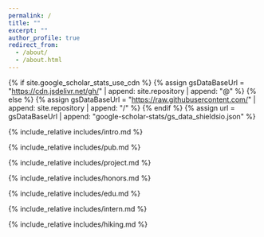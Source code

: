 ```yaml
---
permalink: /
title: ""
excerpt: ""
author_profile: true
redirect_from: 
  - /about/
  - /about.html
---
```


{% if site.google_scholar_stats_use_cdn %}
{% assign gsDataBaseUrl = "https://cdn.jsdelivr.net/gh/" | append: site.repository | append: "@" %}
{% else %}
{% assign gsDataBaseUrl = "https://raw.githubusercontent.com/" | append: site.repository | append: "/" %}
{% endif %}
{% assign url = gsDataBaseUrl | append: "google-scholar-stats/gs_data_shieldsio.json" %}


{% include_relative includes/intro.md %}

{% include_relative includes/pub.md %}

{% include_relative includes/project.md %}

{% include_relative includes/honors.md %}

{% include_relative includes/edu.md %}

{% include_relative includes/intern.md %}

{% include_relative includes/hiking.md %}


